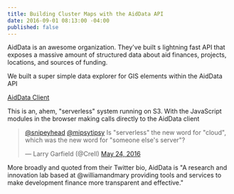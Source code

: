 ```yaml
---
title: Building Cluster Maps with the AidData API
date: 2016-09-01 08:13:00 -04:00
published: false
---
```


AidData is an awesome organization. They've built s lightning fast API that exposes a massive amount of structured data about aid finances, projects, locations, and sources of funding. 

We built a super simple data explorer for GIS elements within the AidData API

<!--more-->

[AidData Client](http://aiddataclient.s3-website-us-east-1.amazonaws.com/)

This is an, ahem, "serverless" system running on S3. With the JavaScript modules in the browser making calls directly to the AidData client

<blockquote class="twitter-tweet" data-conversation="none" data-lang="en"><p lang="en" dir="ltr"><a href="https://twitter.com/snipeyhead">@snipeyhead</a> <a href="https://twitter.com/mipsytipsy">@mipsytipsy</a> Is &quot;serverless&quot; the new word for &quot;cloud&quot;, which was the new word for &quot;someone else&#39;s server&quot;?</p>&mdash; Larry Garfield (@Crell) <a href="https://twitter.com/Crell/status/735045319688359936">May 24, 2016</a></blockquote>
<script async src="//platform.twitter.com/widgets.js" charset="utf-8"></script>



More broadly and quoted from their Twitter bio, AidData is "A research and innovation lab based at @williamandmary providing tools and services to make development finance more transparent and effective."

